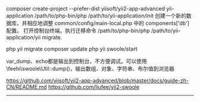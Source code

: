 composer create-project --prefer-dist yiisoft/yii2-app-advanced yii-application
/path/to/php-bin/php /path/to/yii-application/init
创建一个新的数据库，并相应地调整 common/config/main-local.php 中的 components['db'] 配置。
打开控制台终端，执行迁移命令 /path/to/php-bin/php /path/to/yii-application/yii migrate.

php yii migrate
composer update
php yii swoole/start

var_dump、echo都是输出到控制台，不方便调试。可以使用\feehi\swoole\Util::dump()，输出数组、对象、字符串、布尔值到浏览器

https://github.com/yiisoft/yii2-app-advanced/blob/master/docs/guide-zh-CN/README.md
https://github.com/liufee/yii2-swoole

--------

